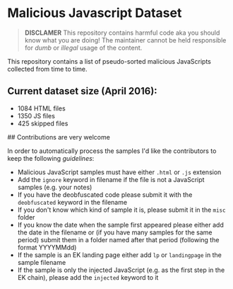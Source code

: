 # Malicious Javascript Dataset

> **DISCLAMER** This repository contains harmful code aka you should know what you are doing! The maintainer cannot be held responsible for *dumb* or *illegal* usage of the content.


This repository contains a list of pseudo-sorted malicious JavaScripts collected from time to time.

## Current dataset size (April 2016):
- 1084 HTML files
- 1350 JS files
- 425 skipped files

## Contributions are very welcome

In order to automatically process the samples I'd like the contributors to keep the following *guidelines*:
* Malicious JavaScript samples must have either `.html` or `.js` extension
* Add the `ignore` keyword in filename if the file is not a JavaScript samples (e.g. your notes)
* If you have the deobfuscated code please submit it with the `deobfuscated` keyword in the filename
* If you don't know which kind of sample it is, please submit it in the `misc` folder
* If you know the date when the sample first appeared please either add the date in the filename or (if you have many samples for the same period) submit them in a folder named after that period (following the format YYYYMMdd)
* If the sample is an EK landing page either add `lp` or `landingpage` in the sample filename
* If the sample is only the injected JavaScript (e.g. as the first step in the EK chain), please add the `injected` keyword to it
